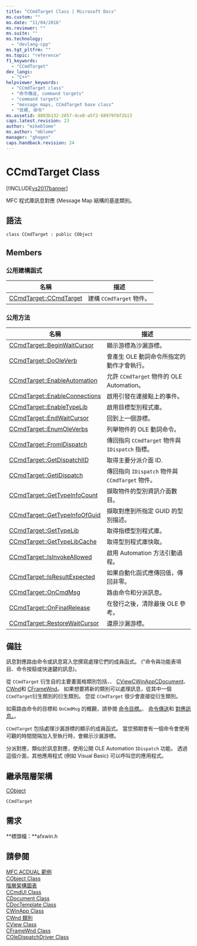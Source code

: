 ```yaml
---
title: "CCmdTarget Class | Microsoft Docs"
ms.custom: ""
ms.date: "11/04/2016"
ms.reviewer: ""
ms.suite: ""
ms.technology: 
  - "devlang-cpp"
ms.tgt_pltfrm: ""
ms.topic: "reference"
f1_keywords: 
  - "CCmdTarget"
dev_langs: 
  - "C++"
helpviewer_keywords: 
  - "CCmdTarget class"
  - "命令傳送, command targets"
  - "command targets"
  - "message maps, CCmdTarget base class"
  - "目標, 命令"
ms.assetid: 8883b132-2057-4ce0-a5f2-88979f8f2b13
caps.latest.revision: 23
author: "mikeblome"
ms.author: "mblome"
manager: "ghogen"
caps.handback.revision: 24
---
```

# CCmdTarget Class
[!INCLUDE[vs2017banner](../../assembler/inline/includes/vs2017banner.md)]

MFC 程式庫訊息對應 \(Message Map 結構的基底類別。  
  
## 語法  
  
```  
class CCmdTarget : public CObject  
```  
  
## Members  
  
### 公用建構函式  
  
|名稱|描述|  
|--------|--------|  
|[CCmdTarget::CCmdTarget](../Topic/CCmdTarget::CCmdTarget.md)|建構 `CCmdTarget` 物件。|  
  
### 公用方法  
  
|名稱|描述|  
|--------|--------|  
|[CCmdTarget::BeginWaitCursor](../Topic/CCmdTarget::BeginWaitCursor.md)|顯示游標為沙漏游標。|  
|[CCmdTarget::DoOleVerb](../Topic/CCmdTarget::DoOleVerb.md)|會產生 OLE 動詞命令所指定的動作才會執行。|  
|[CCmdTarget::EnableAutomation](../Topic/CCmdTarget::EnableAutomation.md)|允許 `CCmdTarget` 物件的 OLE Automation。|  
|[CCmdTarget::EnableConnections](../Topic/CCmdTarget::EnableConnections.md)|啟用引發在連接點上的事件。|  
|[CCmdTarget::EnableTypeLib](../Topic/CCmdTarget::EnableTypeLib.md)|啟用目標型別程式庫。|  
|[CCmdTarget::EndWaitCursor](../Topic/CCmdTarget::EndWaitCursor.md)|回到上一個游標。|  
|[CCmdTarget::EnumOleVerbs](../Topic/CCmdTarget::EnumOleVerbs.md)|列舉物件的 OLE 動詞命令。|  
|[CCmdTarget::FromIDispatch](../Topic/CCmdTarget::FromIDispatch.md)|傳回指向 `CCmdTarget` 物件與 `IDispatch` 指標。|  
|[CCmdTarget::GetDispatchIID](../Topic/CCmdTarget::GetDispatchIID.md)|取得主要分派介面 ID.|  
|[CCmdTarget::GetIDispatch](../Topic/CCmdTarget::GetIDispatch.md)|傳回指向 `IDispatch` 物件與 `CCmdTarget` 物件。|  
|[CCmdTarget::GetTypeInfoCount](../Topic/CCmdTarget::GetTypeInfoCount.md)|擷取物件的型別資訊介面數目。|  
|[CCmdTarget::GetTypeInfoOfGuid](../Topic/CCmdTarget::GetTypeInfoOfGuid.md)|擷取對應到所指定 GUID 的型別描述。|  
|[CCmdTarget::GetTypeLib](../Topic/CCmdTarget::GetTypeLib.md)|取得指標型別程式庫。|  
|[CCmdTarget::GetTypeLibCache](../Topic/CCmdTarget::GetTypeLibCache.md)|取得型別程式庫快取。|  
|[CCmdTarget::IsInvokeAllowed](../Topic/CCmdTarget::IsInvokeAllowed.md)|啟用 Automation 方法引動過程。|  
|[CCmdTarget::IsResultExpected](../Topic/CCmdTarget::IsResultExpected.md)|如果自動化函式應傳回值，傳回非零。|  
|[CCmdTarget::OnCmdMsg](../Topic/CCmdTarget::OnCmdMsg.md)|路由命令和分派訊息。|  
|[CCmdTarget::OnFinalRelease](../Topic/CCmdTarget::OnFinalRelease.md)|在發行之後，清除最後 OLE 參考。|  
|[CCmdTarget::RestoreWaitCursor](../Topic/CCmdTarget::RestoreWaitCursor.md)|還原沙漏游標。|  
  
## 備註  
 訊息對應路由命令或訊息寫入您撰寫處理它們的成員函式。  \("命令與功能表項目、命令按鈕或快速鍵的訊息\)。  
  
 從 `CCmdTarget` 衍生自的主要畫面格類別包括、、 [CView](../../mfc/reference/cview-class.md)[CWinApp](../../mfc/reference/cwinapp-class.md)[CDocument](../../mfc/reference/cdocument-class.md)、 [CWnd](../../mfc/reference/cwnd-class.md)和 [CFrameWnd](../../mfc/reference/cframewnd-class.md)。  如果想要將新的類別可以處理訊息，從其中一個 `CCmdTarget`衍生類別的衍生類別。  您從 `CCmdTarget` 很少會直接從衍生類別。  
  
 如需路由命令的目標和 `OnCmdMsg` 的概觀，請參閱 [命令目標。](../../mfc/command-targets.md)、 [命令傳送](../../mfc/command-routing.md)和 [對應訊息。](../../mfc/mapping-messages.md)。  
  
 `CCmdTarget` 包括處理沙漏游標的顯示的成員函式。  當您預期會有一個命令會使用可觀的時間間隔加入至執行時，會顯示沙漏游標。  
  
 分派對應，類似於訊息對應，使用公開 OLE Automation `IDispatch` 功能。  透過這個介面，其他應用程式 \(例如 Visual Basic\) 可以呼叫您的應用程式。  
  
## 繼承階層架構  
 [CObject](../../mfc/reference/cobject-class.md)  
  
 `CCmdTarget`  
  
## 需求  
 **標頭檔：**afxwin.h  
  
## 請參閱  
 [MFC ACDUAL 範例](../../top/visual-cpp-samples.md)   
 [CObject Class](../../mfc/reference/cobject-class.md)   
 [階層架構圖表](../../mfc/hierarchy-chart.md)   
 [CCmdUI Class](../../mfc/reference/ccmdui-class.md)   
 [CDocument Class](../../mfc/reference/cdocument-class.md)   
 [CDocTemplate Class](../../mfc/reference/cdoctemplate-class.md)   
 [CWinApp Class](../../mfc/reference/cwinapp-class.md)   
 [CWnd 類別](../../mfc/reference/cwnd-class.md)   
 [CView Class](../../mfc/reference/cview-class.md)   
 [CFrameWnd Class](../../mfc/reference/cframewnd-class.md)   
 [COleDispatchDriver Class](../../mfc/reference/coledispatchdriver-class.md)